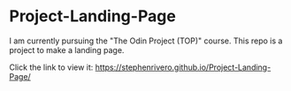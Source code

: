 # Project-Landing-Page
I am currently pursuing the "The Odin Project (TOP)" course.
This repo is a project to make a landing page.

Click the link to view it:
https://stephenrivero.github.io/Project-Landing-Page/
